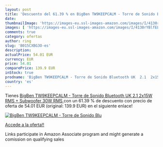 ```yaml
---
layout: post
title: 'Descuento del 61.39 % en BigBen TW9KEEPCALM - Torre de Sonido Blu'
date: 
thumbnailImage: 'https://images-eu.ssl-images-amazon.com/images/I/4130rYBlfEL._SL200_.jpg'
images: [ 'https://images-eu.ssl-images-amazon.com/images/I/4130rYBlfEL._SL200_.jpg' ]
comments: true
category: ofertas
author: ring
slug: 'B015CXBG3O-es'
description:
actualPrice: 54.01 EUR
currency: EUR
price: 54.01
comparePrice: 139.9 EUR
inStock: true
prodname: 'BigBen TW9KEEPCALM - Torre de Sonido Bluetooth UK  2.1  2x15W RMS + Subwoofer 30W RMS '
country: 'es'
---
```


Tienes [BigBen TW9KEEPCALM - Torre de Sonido Bluetooth UK  2.1  2x15W RMS + Subwoofer 30W RMS ](https://www.amazon.es/dp/B015CXBG3O/?tag=tolees-21) con un 61.39 % de descuento con precio de oferta de 54.01 EUR (original: 139.9 EUR) en el siguiente enlace!

[![BigBen TW9KEEPCALM - Torre de Sonido Blu](https://images-eu.ssl-images-amazon.com/images/I/4130rYBlfEL._SL200_.jpg)](https://www.amazon.es/dp/B015CXBG3O/?tag=tolees-21)

[Accede a la oferta!!](https://www.amazon.es/dp/B015CXBG3O/?tag=tolees-21)

Links participate in Amazon Associate program and might generate a comission on qualifying sales


